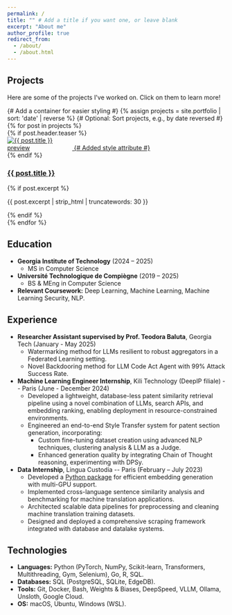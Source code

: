 ```yaml
---
permalink: /
title: "" # Add a title if you want one, or leave blank
excerpt: "About me"
author_profile: true
redirect_from:
  - /about/
  - /about.html
---
```


## Projects

Here are some of the projects I've worked on. Click on them to learn more!

<div class="portfolio-list"> {# Add a container for easier styling #}
{% assign projects = site.portfolio | sort: 'date' | reverse %} {# Optional: Sort projects, e.g., by date reversed #}
{% for post in projects %}
  <div class="portfolio-item">
    {% if post.header.teaser %}
      <div class="portfolio-item-teaser">
        <a href="{{ post.url | relative_url }}">
          <img src="{{ post.header.teaser | relative_url }}" alt="{{ post.title }} preview" style="max-width: 150px;"> {# Added style attribute #}
        </a>
      </div>
    {% endif %}
    <div class="portfolio-item-content">
      <h3><a href="{{ post.url | relative_url }}">{{ post.title }}</a></h3>
      {% if post.excerpt %}
        <p>{{ post.excerpt | strip_html | truncatewords: 30 }}</p>
      {% endif %}
    </div>
  </div>
{% endfor %}
</div>
<!-- 
*   **[Advancing AI for Patent Drafting at DeepIP](/portfolio/deepip-patent-ai/)**: Enhanced patent search and generation using LLMs and embeddings during an internship.
*   **[PyTorch Deep Learning Journey](/portfolio/pytorch-journey/)**: Implemented various deep learning architectures from scratch.
*   **[LLM Ranking & Bias Analysis Framework](/portfolio/llm-ranking-framework/)**: Built a framework for evaluating LLM ranking capabilities.
*   **[ModernPatentBert](/portfolio/modernpatentbert/)**: Continued pretraining and fine-tuning of BERT for patent classification.
*   **[Building Data Pipelines at Lingua Custodia](/portfolio/lingua-custodia/)**: Developed scalable data cleaning and alignment pipelines for machine translation.
*   **[Mastering the Machine Learning Toolkit](/portfolio/ml-toolkit-exploration/)**: Explored and compared various ML algorithms (Supervised, Unsupervised, RL) using Scikit-learn, Matplotlib, and Gymnasium.
*   **[Hackathon Language Assistant](/portfolio/hackathon-language-assistant/)**: Created an on-device language assistant using a quantized LLM and knowledge graphs. -->

## Education

*   **Georgia Institute of Technology** (2024 – 2025)
    *   MS in Computer Science
*   **Université Technologique de Compiègne** (2019 – 2025)
    *   BS & MEng in Computer Science
*   **Relevant Coursework:** Deep Learning, Machine Learning, Machine Learning Security, NLP.

## Experience

*   **Researcher Assistant supervised by Prof. Teodora Baluta**, Georgia Tech (January - May 2025)
    *   Watermarking method for LLMs resilient to robust aggregators in a Federated Learning setting.
    *   Novel Backdooring method for LLM Code Act Agent with 99% Attack Success Rate.
*   **Machine Learning Engineer Internship**, Kili Technology (DeepIP filiale) -- Paris (June - December 2024)
    *   Developed a lightweight, database-less patent similarity retrieval pipeline using a novel combination of LLMs, search APIs, and embedding ranking, enabling deployment in resource-constrained environments.
    *   Engineered an end-to-end Style Transfer system for patent section generation, incorporating:
        *   Custom fine-tuning dataset creation using advanced NLP techniques, clustering analysis & LLM as a Judge.
        *   Enhanced generation quality by integrating Chain of Thought reasoning, experimenting with DPSy.
*   **Data Internship**, Lingua Custodia -- Paris (February – July 2023)
    *   Developed a [Python package](https://gitlab.com/linguacustodia/easylaser) for efficient embedding generation with multi-GPU support.
    *   Implemented cross-language sentence similarity analysis and benchmarking for machine translation applications.
    *   Architected scalable data pipelines for preprocessing and cleaning machine translation training datasets.
    *   Designed and deployed a comprehensive scraping framework integrated with database and datalake systems.

## Technologies

*   **Languages:** Python (PyTorch, NumPy, Scikit-learn, Transformers, Multithreading, Gym, Selenium), Go, R, SQL.
*   **Databases:** SQL (PostgreSQL, SQLite, EdgeDB).
*   **Tools:** Git, Docker, Bash, Weights & Biases, DeepSpeed, VLLM, Ollama, Unsloth, Google Cloud.
*   **OS:** macOS, Ubuntu, Windows (WSL).